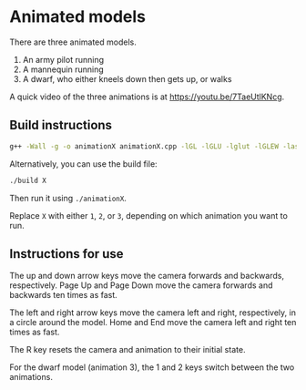 # Animated models

There are three animated models.

1. An army pilot running
2. A mannequin running
3. A dwarf, who either kneels down then gets up, or walks

A quick video of the three animations is at https://youtu.be/7TaeUtlKNcg.

## Build instructions

```bash
g++ -Wall -g -o animationX animationX.cpp -lGL -lGLU -lglut -lGLEW -lassimp -lIL -ILU
```

Alternatively, you can use the build file:

```bash
./build X
```

Then run it using `./animationX`.

Replace `X` with either `1`, `2`, or `3`, depending on which animation you want to run.

## Instructions for use

The up and down arrow keys move the camera forwards and backwards, respectively.
Page Up and Page Down move the camera forwards and backwards ten times as fast.

The left and right arrow keys move the camera left and right, respectively, in a circle around the model.
Home and End move the camera left and right ten times as fast.

The R key resets the camera and animation to their initial state.

For the dwarf model (animation 3), the 1 and 2 keys switch between the two animations.
